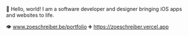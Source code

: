 👋  Hello, world! I am a software developer and designer bringing iOS apps and websites to life. 

👁️  www.zoeschreiber.be/portfolio
➕  https://zoeschreiber.vercel.app
